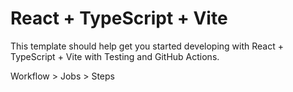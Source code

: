 # React + TypeScript + Vite

This template should help get you started developing with React + TypeScript + Vite with Testing and GitHub Actions.

Workflow > Jobs > Steps
